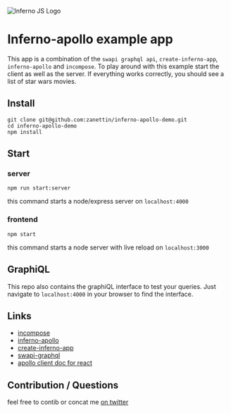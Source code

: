 ![Inferno JS Logo](https://cdn-images-1.medium.com/max/1600/1*NZoKqwcj_x9W1Zh-eWWeCw.png "Inferno JS")

# Inferno-apollo example app
This app is a combination of the `swapi graphql api`, `create-inferno-app`, `inferno-apollo` and `incompose`.
To play around with this example start the client as well as the server. If everything works correctly, you should see a list of star wars movies.

## Install
```
git clone git@github.com:zanettin/inferno-apollo-demo.git
cd inferno-apollo-demo
npm install
```

## Start

### server
```
npm run start:server
```
this command starts a node/express server on `localhost:4000`

### frontend
```
npm start
```
this command starts a node server with live reload on `localhost:3000`

## GraphiQL
This repo also contains the graphiQL interface to test your queries.
Just navigate to `localhost:4000` in your browser to find the interface.

## Links
- [incompose](https://github.com/zanettin/incompose)
- [inferno-apollo](https://github.com/zanettin/inferno-apollo)
- [create-inferno-app](https://github.com/infernojs/create-inferno-app)
- [swapi-graphql](https://github.com/graphql/swapi-graphql)
- [apollo client doc for react](http://dev.apollodata.com/react/queries.html)

## Contribution / Questions
feel free to contib or concat me [on twitter](https://twitter.com/roman_zanettin)
